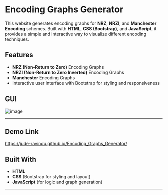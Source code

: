 # Encoding Graphs Generator

This website generates encoding graphs for **NRZ**, **NRZI**, and **Manchester Encoding** schemes. Built with **HTML**, **CSS (Bootstrap)**, and **JavaScript**, it provides a simple and interactive way to visualize different encoding techniques.


## Features

- **NRZ (Non-Return to Zero)** Encoding Graphs
- **NRZI (Non-Return to Zero Inverted)** Encoding Graphs
- **Manchester** Encoding Graphs
- Interactive user interface with Bootstrap for styling and responsiveness


## GUI

![image](https://github.com/user-attachments/assets/bfad8542-110a-4504-92fb-c8bb1ac810e1)

---

## Demo Link

https://jude-ravindu.github.io/Encoding_Graphs_Generator/

## Built With

- **HTML**
- **CSS** (Bootstrap for styling and layout)
- **JavaScript** (for logic and graph generation)

---
